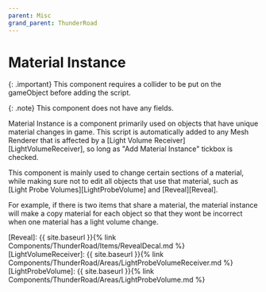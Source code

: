 ```yaml
---
parent: Misc
grand_parent: ThunderRoad
---
```


# Material Instance

{: .important}
This component requires a collider to be put on the gameObject before adding the script.

{: .note}
This component does not have any fields.

Material Instance is a component primarily used on objects that have unique material changes in game. This script is automatically added to any Mesh Renderer that is affected by a [Light Volume Receiver][LightVolumeReceiver], so long as "Add Material Instance" tickbox is checked.

This component is mainly used to change certain sections of a material, while making sure not to edit all objects that use that material, such as [Light Probe Volumes][LightProbeVolume] and [Reveal][Reveal].

For example, if there is two items that share a material, the material instance will make a copy material for each object so that they wont be incorrect when one material has a light volume change.

[Reveal]: {{ site.baseurl }}{% link Components/ThunderRoad/Items/RevealDecal.md %}
[LightVolumeReceiver]: {{ site.baseurl }}{% link Components/ThunderRoad/Areas/LightProbeVolumeReceiver.md %}
[LightProbeVolume]: {{ site.baseurl }}{% link Components/ThunderRoad/Areas/LightProbeVolume.md %}
